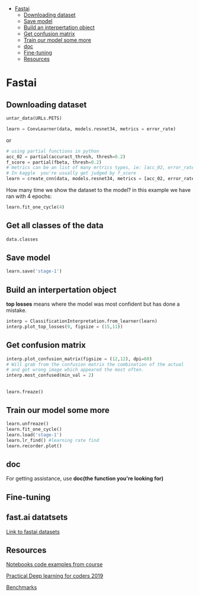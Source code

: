 <!--ts-->
   * [Fastai](#fastai)
      * [Downloading dataset](#downloading-dataset)
      * [Save model](#save-model)
      * [Build an interpertation object](#build-an-interpertation-object)
      * [Get confusion matrix](#get-confusion-matrix)
      * [Train our model some more](#train-our-model-some-more)
      * [doc](#doc)
      * [Fine-tuning](#fine-tuning)
      * [Resources](#resources)

<!-- Added by: gil_diy, at: 2020-06-25T17:17+03:00 -->

<!--te-->

# Fastai


## Downloading dataset
```python
untar_data(URLs.PETS)
```



```python
learn = ConvLearner(data, models.resnet34, metrics = error_rate)
```
or

```python
# using partial functions in python
acc_02 = partial(accuract_thresh, thresh=0.2)
f_score = partial(fbeta, thresh=0.2)
# metrics can be an list of many mrtrics types, ie: [acc_02, error_rate, f_score]
# In kaggle  you're usually get judged by f_score
learn = create_cnn(data, models.resnet34, metrics = [acc_02, error_rate, f_score])

```

How many time we show the dataset to the model?
in this example we have ran with 4 epochs:

```python
learn.fit_one_cycle(4)
```


## Get all classes of the data
```python
data.classes
```

## Save model
```python
learn.save('stage-1')
```


## Build an interpertation object
**top losses** means where the model was most confident but has done a mistake.
```python
interp = ClassificationInterpretation.from_learner(learn)
interp.plot_top_losses(9, figsize = (15,11))
```

## Get confusion matrix

```python
interp.plot_confusion_matrix(figsize = (12,12), dpi=60)
# Will grab from the confusion matrix the combination of the actual 
# and got wrong image which appeared the most often.
interp.most_confused(min_val = 2)
```
## 
```python
learn.freaze()
```

## Train our model some more
```python
learn.unfreaze()
learn.fit_one_cycle()
learn.load('stage-1')
learn.lr_find() #learning rate find
learn.recorder.plot()
```

## doc
For getting assistance, use **doc(the function you're looking for)**


## Fine-tuning


## fast.ai datatsets

[Link to fastai datasets](https://course.fast.ai/datasets)


## Resources


[Notebooks code examples from course](https://github.com/fastai/course-v3/tree/master/nbs/dl1)

[Practical Deep learning for coders 2019](https://www.youtube.com/playlist?list=PLfYUBJiXbdtSIJb-Qd3pw0cqCbkGeS0xn)

[Benchmarks](https://dawn.cs.stanford.edu/benchmark/#imagenet-train-time)